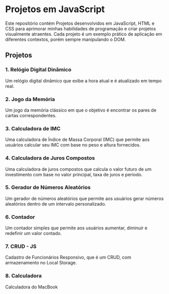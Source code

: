 # Projetos em JavaScript

Este repositório contém Projetos desenvolvidos em JavaScript, HTML e CSS para aprimorar minhas habilidades de programação e criar projetos visualmente atraentes. Cada projeto é um exemplo prático de aplicação em diferentes contextos, porém sempre manipulando o DOM.

## Projetos

### 1. Relógio Digital Dinâmico

Um relógio digital dinâmico que exibe a hora atual e é atualizado em tempo real.

### 2. Jogo da Memória

Um jogo da memória clássico em que o objetivo é encontrar os pares de cartas correspondentes.

### 3. Calculadora de IMC

Uma calculadora de Índice de Massa Corporal (IMC) que permite aos usuários calcular seu IMC com base no peso e altura fornecidos.

### 4. Calculadora de Juros Compostos

Uma calculadora de juros compostos que calcula o valor futuro de um investimento com base no valor principal, taxa de juros e período.

### 5. Gerador de Números Aleatórios

Um gerador de números aleatórios que permite aos usuários gerar números aleatórios dentro de um intervalo personalizado.

### 6. Contador

Um contador simples que permite aos usuários aumentar, diminuir e redefinir um valor contado.

### 7. CRUD - JS

Cadastro de Funcionários Responsivo, que é um CRUD, com armazenamento no Local Storage.

### 8. Calculadora

Calculadora do MacBook

